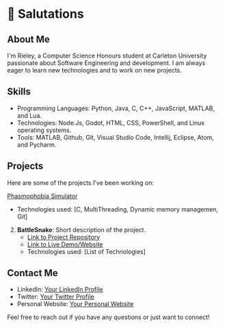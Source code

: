 # 👋 Salutations 

## About Me
I'm Rieley, a Computer Science Honours student at Carleton University passionate about Software Engineering and development. I am always eager to learn new technologies and to work on new projects.

## Skills
- Programming Languages: Python, Java, C, C++, JavaScript, MATLAB, and Lua.
- Technologies: Node.Js, Godot, HTML, CSS, PowerShell, and Linux operating systems.
- Tools: MATLAB, Github, Git, Visual Studio Code, Intellij, Eclipse, Atom, and Pycharm.

## Projects
Here are some of the projects I've been working on:

[Phasmophobia Simulator](https://github.com/rieleyhunt/Phasmophobia-Simulator)
- Technologies used: [C, MultiThreading, Dynamic memory managemen, Git]

2. **BattleSnake**: Short description of the project.
   - [Link to Project Repository](link)
   - [Link to Live Demo/Website](link)
   - Technologies used: [List of Technologies]

## Contact Me
- LinkedIn: [Your LinkedIn Profile](link)
- Twitter: [Your Twitter Profile](link)
- Personal Website: [Your Personal Website](link)

Feel free to reach out if you have any questions or just want to connect!
